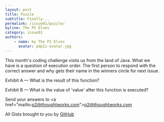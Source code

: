 ```yaml
---
layout: post
title: Puzzle
subtitle: Finally...
permalink: /issue01/puzzle/
byline: The P2 Elves
category: issue01
authors:
    - name: by The P2 Elves
      avatar: pdp11-avatar.jpg
---
```

This month's coding challenge visits us from the land of Java. What we have is a question of execution order. The first person to respond with the correct answer and why gets their name in the winners circle for next issue.

Exhibit A &mdash; What is the result of this function?

<div class='normal-gist'><script src='https://gist.github.com/distributedlife/5692366.js'></script></div>

Exhibit B &mdash; What is the value of 'value' after this function is executed?

<div class='normal-gist'><script src='https://gist.github.com/distributedlife/5692369.js'></script></div>

Send your answers to <a href=\"mailto:p2@thoughtworks.com\">p2@thoughtworks.com</a>

<div class='byline'>All Gists brought to you by <a href='http://github.com/'>GitHub</a></div>
